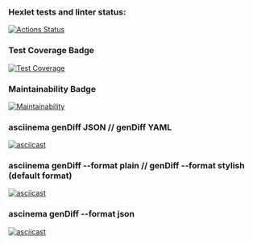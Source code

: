 ### Hexlet tests and linter status:
[![Actions Status](https://github.com/novapc74/php-project-lvl2/workflows/hexlet-check/badge.svg)](https://github.com/novapc74/php-project-lvl2/actions)

### Test Coverage Badge
[![Test Coverage](https://api.codeclimate.com/v1/badges/9387af61c0635b0d20f5/test_coverage)](https://codeclimate.com/github/novapc74/php-project-lvl2/test_coverage)

### Maintainability Badge
[![Maintainability](https://api.codeclimate.com/v1/badges/9387af61c0635b0d20f5/maintainability)](https://codeclimate.com/github/novapc74/php-project-lvl2/maintainability)

### asciinema genDiff JSON // genDiff YAML
[![asciicast](https://asciinema.org/a/94hWSKs57AhamZFeDY6mVMasV.svg)](https://asciinema.org/a/94hWSKs57AhamZFeDY6mVMasV)

### asciinema genDiff --format plain // genDiff --format stylish (default format)
[![asciicast](https://asciinema.org/a/D4v5DMwQu9A4eErGBf8v7jQyt.svg)](https://asciinema.org/a/D4v5DMwQu9A4eErGBf8v7jQyt)

### ascinema genDiff --format json 
[![asciicast](https://asciinema.org/a/1NIJJ9NrWdPfIPUm3m5VGMPmZ.svg)](https://asciinema.org/a/1NIJJ9NrWdPfIPUm3m5VGMPmZ)
